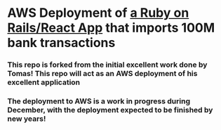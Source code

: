 # AWS Deployment of [a Ruby on Rails/React App](https://github.com/ttibensky/rails-bank-trx-reporting) that imports 100M bank transactions

### This repo is forked from the initial excellent work done by Tomas! This repo will act as an AWS deployment of his excellent application

### The deployment to AWS is a work in progress during December, with the deployment expected to be finished by new years!
